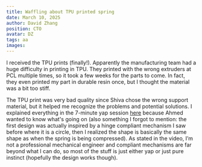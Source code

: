 ```yaml
---
title: Waffling about TPU printed spring
date: March 10, 2025
author: David Zhang
position: CTO
avatar: DZ
tags: aa
images:
---
```


I received the TPU prints (finally!). Apparently the manufacturing team had a huge difficulty in printing in TPU. They printed with the wrong extruders at PCL multiple times, so it took a few weeks for the parts to come. In fact, they even printed my part in durable resin once, but I thought the material was a bit too stiff. 

The TPU print was very bad quality since Shiva chose the wrong support material, but it helped me recognize the problems and potential solutions. I explained everything in the 7-minute yap session [here](https://youtu.be/rvyLVZWc7QA) because Ahmed wanted to know what's going on (also something I forgot to mention: the first design was actually inspired by a hinge compliant mechanism I saw before where it is a circle, then I realized the shape is basically the same shape as when the spring is being compressed). As stated in the video, I’m not a professional mechanical engineer and compliant mechanisms are far beyond what I can do, so most of the stuff is just either yap or just pure instinct (hopefully the design works though). 


